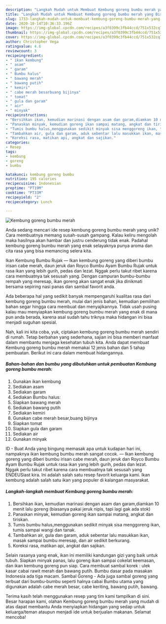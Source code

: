 ```yaml
---
description: "Langkah Mudah untuk Membuat Kembung goreng bumbu merah yang Bisa Manjain Lidah"
title: "Langkah Mudah untuk Membuat Kembung goreng bumbu merah yang Bisa Manjain Lidah"
slug: 1733-langkah-mudah-untuk-membuat-kembung-goreng-bumbu-merah-yang-bisa-manjain-lidah
date: 2020-10-14T10:36:33.196Z
image: https://img-global.cpcdn.com/recipes/a3f0399c3fb44ccd/751x532cq70/kembung-goreng-bumbu-merah-foto-resep-utama.jpg
thumbnail: https://img-global.cpcdn.com/recipes/a3f0399c3fb44ccd/751x532cq70/kembung-goreng-bumbu-merah-foto-resep-utama.jpg
cover: https://img-global.cpcdn.com/recipes/a3f0399c3fb44ccd/751x532cq70/kembung-goreng-bumbu-merah-foto-resep-utama.jpg
author: Christopher Vega
ratingvalue: 4.6
reviewcount: 3
recipeingredient:
- " ikan kembung"
- " asam"
- " garam"
- " Bumbu halus"
- " bawang merah"
- " bawang putih"
- " kemiri"
- " cabe merah besarbuang bijinya"
- " tomat"
- " gula dan garam"
- " air"
- " minyak"
recipeinstructions:
- "Bersihkan ikan, kemudian marinasi dengan asam dan garam,diamkan 10 menit lalu goreng (biasanya pakai jeruk nipis, tapi lagi gak ada stok)"
- "Panaskan minyak, kemudian goreng ikan sampai matang, angkat dan tiriskan."
- "Tumis bumbu halus,menggunakan sedikit minyak sisa menggoreng ikan, tumis sampai wangi dan tanak."
- "Tambahkan air, gula dan garam, aduk sebentar lalu masukkan ikan, masak sampai bumbu meresap, dan air sedikit berkurang."
- "Koreksi rasa, matikan api, angkat dan sajikan."
categories:
- Resep
tags:
- kembung
- goreng
- bumbu

katakunci: kembung goreng bumbu 
nutrition: 195 calories
recipecuisine: Indonesian
preptime: "PT19M"
cooktime: "PT33M"
recipeyield: "2"
recipecategory: Lunch

---
```



![Kembung goreng bumbu merah](https://img-global.cpcdn.com/recipes/a3f0399c3fb44ccd/751x532cq70/kembung-goreng-bumbu-merah-foto-resep-utama.jpg)

Anda sedang mencari ide resep kembung goreng bumbu merah yang unik? Cara membuatnya memang susah-susah gampang. Kalau keliru mengolah maka hasilnya akan hambar dan justru cenderung tidak enak. Padahal kembung goreng bumbu merah yang enak selayaknya punya aroma dan cita rasa yang bisa memancing selera kita.

Ikan Kembung Bumbu Rujak — Ikan kembung goreng yang diberi bumbu irisan cabe merah, daun jeruk dan Royco Bumbu Ayam Bumbu Rujak untuk rasa ikan yang lebih gurih, pedas dan lezat. Nggak perlu takut ribet karena cara membuatnya tak sesusah yang. Dengan campuran bumbu-bumbu rempah yang meresap, ikan goreng akan sangat enak jika dinikmati bersama sepiring nasi panas dan sambal favorit anda.

Ada beberapa hal yang sedikit banyak mempengaruhi kualitas rasa dari kembung goreng bumbu merah, mulai dari jenis bahan, kemudian pemilihan bahan segar hingga cara membuat dan menyajikannya. Tidak usah pusing kalau mau menyiapkan kembung goreng bumbu merah yang enak di mana pun anda berada, karena asal sudah tahu triknya maka hidangan ini bisa menjadi suguhan spesial.


Nah, kali ini kita coba, yuk, ciptakan kembung goreng bumbu merah sendiri di rumah. Tetap berbahan yang sederhana, sajian ini bisa memberi manfaat dalam membantu menjaga kesehatan tubuh kita. Anda dapat membuat Kembung goreng bumbu merah memakai 12 jenis bahan dan 5 tahap pembuatan. Berikut ini cara dalam membuat hidangannya.

<!--inarticleads1-->

##### Bahan-bahan dan bumbu yang dibutuhkan untuk pembuatan Kembung goreng bumbu merah:

1. Gunakan  ikan kembung
1. Sediakan  asam
1. Sediakan  garam
1. Sediakan  Bumbu halus:
1. Siapkan  bawang merah
1. Sediakan  bawang putih
1. Sediakan  kemiri
1. Gunakan  cabe merah besar,buang bijinya
1. Siapkan  tomat
1. Siapkan  gula dan garam
1. Sediakan  air
1. Gunakan  minyak


ID - Buat Anda yang bingung memasak apa untuk kudapan hari ini, nampaknya ikan kembung bumbu merah sangat cocok. — Ikan kembung goreng yang diberi bumbu irisan cabe merah, daun jeruk dan Royco Bumbu Ayam Bumbu Rujak untuk rasa ikan yang lebih gurih, pedas dan lezat. Nggak perlu takut ribet karena cara membuatnya tak sesusah yang ENDEUSiast kira. Ini adalah salah satu resep favorit keluarga kami. Ikan kembung adalah salah satu ikan yang populer di kalangan masyarakat. 

<!--inarticleads2-->

##### Langkah-langkah membuat Kembung goreng bumbu merah:

1. Bersihkan ikan, kemudian marinasi dengan asam dan garam,diamkan 10 menit lalu goreng (biasanya pakai jeruk nipis, tapi lagi gak ada stok)
1. Panaskan minyak, kemudian goreng ikan sampai matang, angkat dan tiriskan.
1. Tumis bumbu halus,menggunakan sedikit minyak sisa menggoreng ikan, tumis sampai wangi dan tanak.
1. Tambahkan air, gula dan garam, aduk sebentar lalu masukkan ikan, masak sampai bumbu meresap, dan air sedikit berkurang.
1. Koreksi rasa, matikan api, angkat dan sajikan.


Selain rasanya yang enak, ikan ini memiliki kandungan gizi yang baik untuk tubuh. Siapkan minyak panas, lalu goreng ikan sampai cokelat keemasan, dan ikan kembung goreng pun siap. Cara membuat sambal korek : ulek kasar cabai rawit merah dan bawang putih. Bumbu dasar pada masakan Indonesia ada tiga macam. Sambal Goreng - Ada juga sambal goreng yang terbuat dari bumbu-bumbu seperti halnya cabai Bumbu utama yang digunakan adalah cabe merah besar, cabe keriting, bawang putih, bawang. 

Terima kasih telah menggunakan resep yang tim kami tampilkan di sini. Besar harapan kami, olahan Kembung goreng bumbu merah yang mudah di atas dapat membantu Anda menyiapkan hidangan yang sedap untuk keluarga/teman ataupun menjadi ide untuk berjualan makanan. Selamat mencoba!
